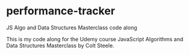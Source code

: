 # performance-tracker
JS Algo and Data Structures Masterclass code along

This is my code along for the Udemy course JavaScript Algorithms and Data Structures Masterclass by Colt Steele.
